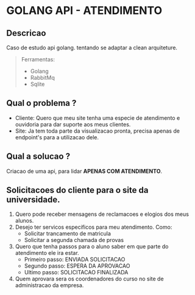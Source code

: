 # GOLANG API - ATENDIMENTO

## Descricao
Caso de estudo api golang. tentando se adaptar a clean arquiteture.
> Ferramentas:
> - Golang
> - RabbitMq
> - Sqlite

## Qual o problema ?
- Cliente: Quero que meu site tenha uma especie de atendimento e ouvidoria para dar suporte aos meus clientes.
- Site: Ja tem toda parte da visualizacao pronta, precisa apenas de endpoint's para a utilizacao dele.

## Qual a solucao ?
Criacao de uma api, para lidar **APENAS COM ATENDIMENTO**.

## Solicitacoes do cliente para o site da universidade.
1. Quero pode receber mensagens de reclamacoes e elogios dos meus alunos.
2. Desejo ter servicos especificos para meu atendimento. Como:
    - Solicitar trancamento de matricula
    - Solicitar a segunda chamada de provas
3. Quero que tenha passos para o aluno saber em que parte do atendimento ele ira estar.
   - Primeiro passo: ENVIADA SOLICITACAO
   - Segundo passo: ESPERA DA APROVACAO
   - Ultimo passo: SOLICITACAO FINALIZADA
4. Quem aprovara sera os coordenadores do curso no site de administracao da empresa.